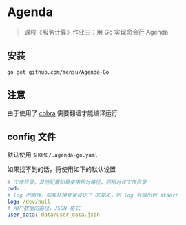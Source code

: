 # Agenda

> 课程《服务计算》作业三：用 Go 实现命令行 Agenda

## 安装

```
go get github.com/mensu/Agenda-Go
```

## 注意

由于使用了 [cobra](github.com/spf13/cobra) 需要翻墙才能编译运行

## config 文件

默认使用 ``$HOME/.agenda-go.yaml``

如果找不到的话，将使用如下的默认设置

```yaml
# 工作目录。其他配置如果使用相对路径，则相对该工作目录
cwd: .
# log 的路径。如果环境变量设定了 DEBUG，则 log 会输出到 stderr
log: /dev/null
# 用户数据的路径。JSON 格式
user_data: data/user_data.json

```
